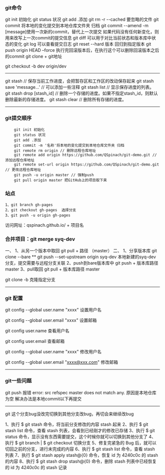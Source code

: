 ### git命令
git init 初始化
git status 状况
git add .添加
git rm -r --cached 要忽略的文件
git commit 将本地的变化提交到本地仓库文件夹 归档
git commit --amend -m [message]使用一次新的commit，替代上一次提交 如果代码没有任何新变化，则用来改写上一次commit的提交信息
git diff 可以用于对比当前状态和版本库中状态的变化
git log 可以查看提交日志
git reset --hard 版本  回归到指定版本
git push origin HEAD –force  执行完回滚版本后，在执行这个可以删除回滚版本之后的commit
git clone + git地址

git checkout -b dev origin/dev

---------------------------------------------------------------------
git stash // 保存当前工作进度，会把暂存区和工作区的改动保存起来
git stash save 'message...' // 可以添加一些注释
git stash list // 显示保存进度的列表。
git stash drop [stash_id] // 删除一个存储的进度。如果不指定stash_id，则默认删除最新的存储进度。
git stash clear // 删除所有存储的进度。

---------------------------------------------------------------------

### git提交顺序
```
	git init 初始化
	git status 状况
	git add .添加
	git commit -m '名称'将本地的变化提交到本地仓库文件夹 归档
	git remote rm origin // 删除远程仓库地址
	git remote add origin https://github.com/QSpinach/git-demo.git // 添加远程仓库地址
	git remote set-url origin https://github.com/QSpinach/git-demo.git // 更改远程仓库地址
	git push -u origin master // 强制push
	git pull origin master 把GitHub上的项目取下来
```

### 站点
	1、git branch gh-pages
	2、git checkout gh-pages  选择分支
	3、git push -u origin gh-pages

访问网址：qspinach.github.io/ + 项目名


### 合并项目：git merge syq-dev
一、
	1、从另一个版本中取回 git pull + 路径 （master）
二、
	1、分享版本库 git clone --bare
	** git push --set-upstream origin syq-dev 本地新建的syq-dev分支，提交需要与远程分支关联
	2、push到bare版本库中 git push + 版本库路径 master
	3、pull取回 git pull + 版本库路径 master

git clone -b 克隆指定分支

-------------------------------------------------------------------------------------------
### git 配置
git config --global user.name "xxxx"   设置用户名

git config --global user.email "xxxx"    设置邮箱

git config user.name     查看用户名

git config user.email    查看邮箱

git config --global user.name "xxxx" 修改用户名

git config --global user.email "xxxx@xxx.com" 修改邮箱

----------------------------------------------------------------------------
### git一些问题
git push 报错
error: src refspec master does not match any.
原因是本地仓库为空
解决办法是本地commit以下再提交

----------------------------------------------------------------------------
git 这个分支bug没改完切换到其他分支改bug，再切会来继续改bug

1、执行 $ git stash 命令，将当前分支修改的内容 stash 起来
2、执行 $ git stash list 命令，查看 stash 列表，会看到已经刚才的修改已存储
3、执行 $ git status 命令，显示没有东西需要提交，这个时候你就可以切换到其他分支了
4、执行 $ git branch | $ git checkout 切换分支
5、修复完紧急的 Bug 后，就可以切回之前的分支，进行未完成的内容
6、执行 $ git stash list 命令，查看 stash 列表
7、执行 $ git stash apply stash@{0} 命令，恢复 id 为 4240c0c 的 stash 的内容
8、执行 $ git stash drop stash@{0} 命令，删除 stash 列表中已经恢复的 id 为 4240c0c 的 stash 记录
